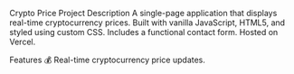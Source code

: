 Crypto Price Project
Description
A single-page application that displays real-time cryptocurrency prices. Built with vanilla JavaScript, HTML5, and styled using custom CSS. Includes a functional contact form. Hosted on Vercel.

Features
💰 Real-time cryptocurrency price updates.
